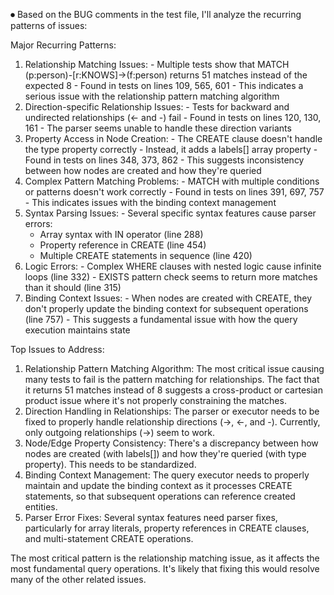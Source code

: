 ⏺ Based on the BUG comments in the test file, I'll analyze the recurring patterns of issues:

  Major Recurring Patterns:

  1. Relationship Matching Issues:
    - Multiple tests show that MATCH (p:person)-[r:KNOWS]->(f:person) returns 51 matches instead of the expected 8
    - Found in tests on lines 109, 565, 601
    - This indicates a serious issue with the relationship pattern matching algorithm
  2. Direction-specific Relationship Issues:
    - Tests for backward and undirected relationships (<- and -) fail
    - Found in tests on lines 120, 130, 161
    - The parser seems unable to handle these direction variants
  3. Property Access in Node Creation:
    - The CREATE clause doesn't handle the type property correctly
    - Instead, it adds a labels[] array property
    - Found in tests on lines 348, 373, 862
    - This suggests inconsistency between how nodes are created and how they're queried
  4. Complex Pattern Matching Problems:
    - MATCH with multiple conditions or patterns doesn't work correctly
    - Found in tests on lines 391, 697, 757
    - This indicates issues with the binding context management
  5. Syntax Parsing Issues:
    - Several specific syntax features cause parser errors:
        - Array syntax with IN operator (line 288)
      - Property reference in CREATE (line 454)
      - Multiple CREATE statements in sequence (line 420)
  6. Logic Errors:
    - Complex WHERE clauses with nested logic cause infinite loops (line 332)
    - EXISTS pattern check seems to return more matches than it should (line 315)
  7. Binding Context Issues:
    - When nodes are created with CREATE, they don't properly update the binding context for subsequent operations (line 757)
    - This suggests a fundamental issue with how the query execution maintains state

  Top Issues to Address:

  1. Relationship Pattern Matching Algorithm: The most critical issue causing many tests to fail is the pattern matching for relationships. The fact that it returns
  51 matches instead of 8 suggests a cross-product or cartesian product issue where it's not properly constraining the matches.
  2. Direction Handling in Relationships: The parser or executor needs to be fixed to properly handle relationship directions (->, <-, and -). Currently, only
  outgoing relationships (->) seem to work.
  3. Node/Edge Property Consistency: There's a discrepancy between how nodes are created (with labels[]) and how they're queried (with type property). This needs to
  be standardized.
  4. Binding Context Management: The query executor needs to properly maintain and update the binding context as it processes CREATE statements, so that subsequent
  operations can reference created entities.
  5. Parser Error Fixes: Several syntax features need parser fixes, particularly for array literals, property references in CREATE clauses, and multi-statement CREATE
   operations.

  The most critical pattern is the relationship matching issue, as it affects the most fundamental query operations. It's likely that fixing this would resolve many
  of the other related issues.